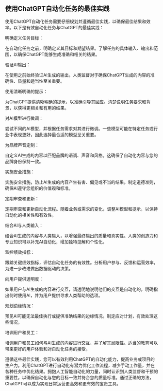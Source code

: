 ## 使用ChatGPT自动化任务的最佳实践

使用ChatGPT自动化任务需要仔细规划并遵循最佳实践，以确保最佳结果和效率。以下是有效自动化任务与ChatGPT的最佳实践：

明确定义任务目标：

在自动化任务之前，明确定义其目标和期望结果。了解任务的具体输入、输出和范围，以确保ChatGPT能够生成准确和相关的结果。

验证AI输出：

在使用之前始终验证AI生成的输出。人类监督对于确保ChatGPT生成的内容的准确性、质量和适当性至关重要。

使用清晰明确的提示：

为ChatGPT提供清晰明确的提示，以准确引导其回应。清楚说明任务要求和背景，以获得更相关和有用的结果。

对AI模型进行微调：

尝试不同的AI模型，并根据任务需求对其进行微调。一些模型可能在特定任务或行业中表现更好，因此选择最合适的模型至关重要。

为品牌声音定制：

自定义AI生成的内容以匹配品牌的语调、声音和风格。这确保了自动化内容与您的品牌身份保持一致。

实施安全措施：

实施安全措施，防止AI生成的内容产生有害、偏见或不当的结果。制定道德准则，确保AI遵守您组织的价值观和标准。

定期审查和更新：

定期审查和更新自动化流程。随着业务或需求的变化，调整AI模型和提示，以保持自动化的相关性和有效性。

结合AI与人类输入：

结合AI生成的内容与人类输入，以增强最终输出的质量和真实性。人类的创造力和专业知识可以补充AI自动化，增加独特见解和个性化。

监控绩效指标：

跟踪关键绩效指标，评估自动化任务的有效性。分析用户参与、反馈和运营效率，为进一步改进做出数据驱动的决策。

向用户提供透明度：

如果用户与AI生成的内容进行交互，请透明地说明他们的交互是自动化的。明确指出何时使用AI，并为用户提供寻求人类帮助的选项。

规划边缘情况：

预见AI可能无法最佳执行或提供准确结果的边缘情况。制定应对计划，有效处理这些情况。

培训用户和员工：

培训用户和员工如何与AI生成的内容进行交互，并了解其局限性。适当的教育可以带来更好的用户体验和对自动化任务的接受。

遵循这些最佳实践，您可以有效利用ChatGPT的自动化能力，提高业务或项目的生产力。利用ChatGPT进行自动化有潜力优化工作流程，减少手动工作量，并在各种任务中优化结果。拥抱人工智能自动化的力量，同时认识到人类监督和干预的重要性，以确保自动化与您的目标一致并符合您的质量标准。通过正确的方法，ChatGPT可以成为实现日常运营更高效和更有效的宝贵工具。
